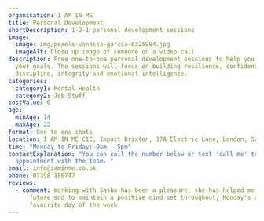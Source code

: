 ```yaml
---
organisation: I AM IN ME
title: Personal Development
shortDescription: 1-2-1 personal development sessions
image:
  image: img/pexels-vanessa-garcia-6325984.jpg
  imageAlt: Close up image of someone on a video call
description: Free one-to-one personal development sessions to help you achieve
  your goals. The sessions will focus on building resilience, confidence,
  discipline, integrity and emotional intelligence.
categories:
  category1: Mental Health
  category2: Job Stuff
costValue: 0
age:
  minAge: 14
  maxAge: 22
format: One to one chats
location: I AM IN ME CIC, Impact Brixton, 17A Electric Lane, London, SW9 8LA
time: "Monday to Friday: 9am – 5pm"
contactExplanation: "You can call the number below or text 'call me' to book an
  appointment with the team. "
email: info@iaminme.co.uk
phone: 07398 356747
reviews:
  - comment: Working with Sasha has been a pleasure, she has helped me to build my
      future and to maintain a positive mind set throughout, Monday's are now my
      favourite day of the week.
---
```

